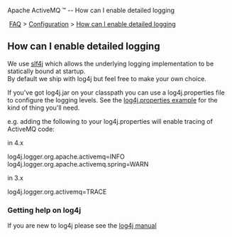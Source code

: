 Apache ActiveMQ ™ -- How can I enable detailed logging 

 [FAQ](/FAQ/index.md) > [Configuration](../../FAQ/configuration.md) > [How can I enable detailed logging](../../FAQ/Configuration/how-can-i-enable-detailed-logging.md)


How can I enable detailed logging
---------------------------------

We use [slf4j](#) which allows the underlying logging implementation to be statically bound at startup.  
By default we ship with log4j but feel free to make your own choice.

If you've got log4j.jar on your classpath you can use a log4j.properties file to configure the logging levels. See the [log4j.properties example](http://svn.apache.org/repos/asf/activemq/trunk/activemq-core/src/test/resources/log4j.properties) for the kind of thing you'll need.

e.g. adding the following to your log4j.properties will enable tracing of ActiveMQ code:

in 4.x

log4j.logger.org.apache.activemq=INFO
log4j.logger.org.apache.activemq.spring=WARN

in 3.x

log4j.logger.org.activemq=TRACE

### Getting help on log4j

If you are new to log4j please see the [log4j manual](http://logging.apache.org/log4j/docs/manual.html)

